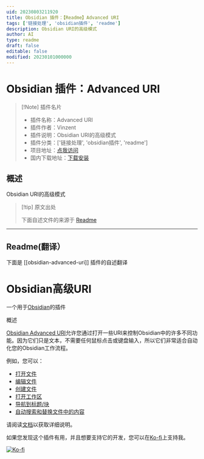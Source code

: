 ```yaml
---
uid: 20230803211920
title: Obsidian 插件：【Readme】Advanced URI
tags: ['链接处理', 'obsidian插件', 'readme']
description: Obsidian URI的高级模式
author: AI
type: readme
draft: false
editable: false
modified: 20230101000000
---
```


# Obsidian 插件：Advanced URI

> [!Note] 插件名片
> - 插件名称：Advanced URI
> - 插件作者：Vinzent
> - 插件说明：Obsidian URI的高级模式
> - 插件分类：['链接处理', 'obsidian插件', 'readme']
> - 项目地址：[点我访问](https://github.com/Vinzent03/obsidian-advanced-uri)
> - 国内下载地址：[下载安装](https://pkmer.cn/products/plugin/pluginMarket/?obsidian-advanced-uri)

## 概述

Obsidian URI的高级模式



> [!tip] 原文出处
> 
>下面自述文件的来源于 [Readme](https://ghproxy.net/https://raw.githubusercontent.com/Vinzent03/obsidian-advanced-uri/master/README.md)
> 

---

## Readme(翻译）

下面是 [[obsidian-advanced-uri]] 插件的自述翻译



# Obsidian高级URI

一个用于[Obsidian](https://obsidian.md)的插件

概述

[Obsidian Advanced URI](https://github.com/Vinzent03/obsidian-advanced-uri)允许您通过打开一些URI来控制Obsidian中的许多不同功能。因为它们只是文本，不需要任何鼠标点击或键盘输入，所以它们非常适合自动化您的Obsidian工作流程。

例如，您可以：
- [打开文件](https://vinzent03.github.io/obsidian-advanced-uri/actions/navigation)
- [编辑文件](https://vinzent03.github.io/obsidian-advanced-uri/actions/writing)
- [创建文件](https://vinzent03.github.io/obsidian-advanced-uri/actions/writing)
- [打开工作区](https://vinzent03.github.io/obsidian-advanced-uri/actions/navigation)
- [导航到标题/块](https://vinzent03.github.io/obsidian-advanced-uri/actions/navigation)
- [自动搜索和替换文件中的内容](https://vinzent03.github.io/obsidian-advanced-uri/actions/search)

请阅读[文档](https://vinzent03.github.io/obsidian-advanced-uri)以获取详细说明。

如果您发现这个插件有用，并且想要支持它的开发，您可以在[Ko-fi](https://Ko-fi.com/Vinzent)上支持我。

[![Ko-fi](https://ko-fi.com/img/githubbutton_sm.svg)](https://ko-fi.com/F1F195IQ5)




